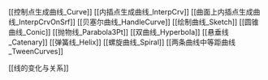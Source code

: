 [[控制点生成曲线_Curve]]
[[内插点生成曲线_InterpCrv]]
[[曲面上内插点生成曲线_InterpCrvOnSrf]]
[[贝塞尔曲线_HandleCurve]]
[[绘制曲线_Sketch]]
[[圆锥曲线_Conic]]
[[抛物线_Parabola3Pt]]
[[双曲线_Hyperbola]]
[[悬垂线_Catenary]]
[[弹簧线_Helix]]
[[螺旋曲线_Spiral]]
[[两条曲线中等距曲线_TweenCurves]]


[[线的变化与关系]]



